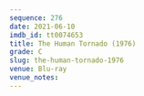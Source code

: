 ```yaml
---
sequence: 276
date: 2021-06-10
imdb_id: tt0074653
title: The Human Tornado (1976)
grade: C
slug: the-human-tornado-1976
venue: Blu-ray
venue_notes:
---
```


